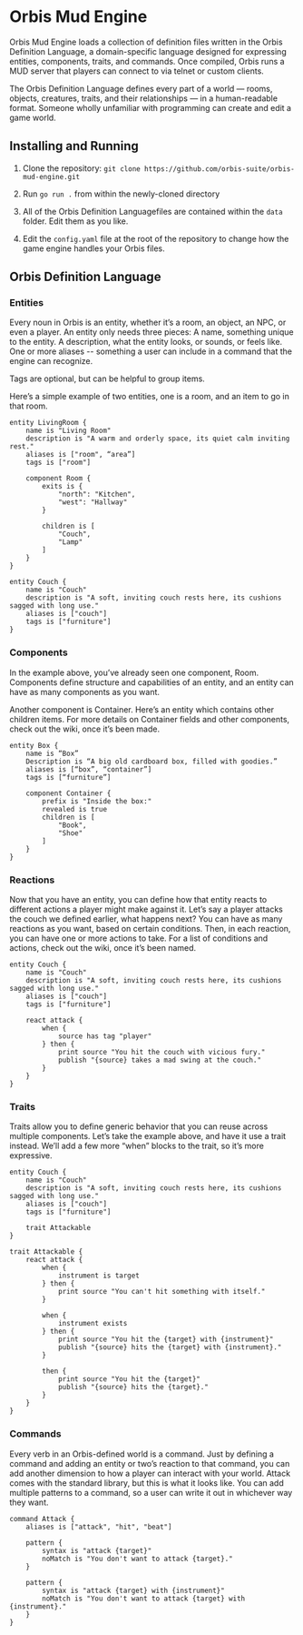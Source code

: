 # Orbis Mud Engine

Orbis Mud Engine loads a collection of definition files written in the Orbis Definition Language, a domain-specific language designed for expressing entities, components, traits, and commands.
Once compiled, Orbis runs a MUD server that players can connect to via telnet or custom clients.

The Orbis Definition Language defines every part of a world — rooms, objects, creatures, traits, and their relationships — in a human-readable format. Someone wholly unfamiliar with programming can create and edit a game world.

## Installing and Running

1. Clone the repository: `git clone https://github.com/orbis-suite/orbis-mud-engine.git`

2. Run `go run .` from within the newly-cloned directory

3. All of the Orbis Definition Languagefiles are contained within the `data` folder. Edit them as you like.

4. Edit the `config.yaml` file at the root of the repository to change how the game engine handles your Orbis files.

## Orbis Definition Language
### Entities

Every noun in Orbis is an entity, whether it’s a room, an object, an NPC, or even a player. An entity only needs three pieces:
A name, something unique to the entity.
A description, what the entity looks, or sounds, or feels like.
One or more aliases -- something a user can include in a command that the engine can recognize.

Tags are optional, but can be helpful to group items.

Here’s a simple example of two entities, one is a room, and an item to go in that room.

```
entity LivingRoom {
    name is "Living Room"
    description is "A warm and orderly space, its quiet calm inviting rest."
    aliases is ["room", “area”]
    tags is ["room"]

    component Room {
        exits is {
            "north": "Kitchen",
            "west": "Hallway"
        }

        children is [
            "Couch",
            "Lamp"
        ]
    }
}

entity Couch {
    name is "Couch"
    description is "A soft, inviting couch rests here, its cushions sagged with long use."
    aliases is ["couch"]
    tags is ["furniture"]
}
```
### Components

In the example above, you’ve already seen one component, Room. Components define structure and capabilities of an entity, and an entity can have as many components as you want.

Another component is Container. Here’s an entity which contains other children items. For more details on Container fields and other components, check out the wiki, once it’s been made.

```
entity Box {
    name is “Box”
    Description is “A big old cardboard box, filled with goodies.”
    aliases is [“box”, “container”]
    tags is [“furniture”]
 
    component Container {
        prefix is "Inside the box:"
        revealed is true
        children is [
            "Book",
            "Shoe"
        ]
    }
}
```
### Reactions

Now that you have an entity, you can define how that entity reacts to different actions a player might make against it. Let’s say a player attacks the couch we defined earlier, what happens next? You can have as many reactions as you want, based on certain conditions. Then, in each reaction, you can have one or more actions to take. For a list of conditions and actions, check out the wiki, once it’s been named.

```
entity Couch {
    name is "Couch"
    description is "A soft, inviting couch rests here, its cushions sagged with long use."
    aliases is ["couch"]
    tags is ["furniture"]

    react attack {
        when {
            source has tag "player"
        } then {
            print source "You hit the couch with vicious fury."
            publish "{source} takes a mad swing at the couch."
        }
    }
}
```
### Traits

Traits allow you to define generic behavior that you can reuse across multiple components. Let’s take the example above, and have it use a trait instead. We’ll add a few more “when” blocks to the trait, so it’s more expressive.

```
entity Couch {
    name is "Couch"
    description is "A soft, inviting couch rests here, its cushions sagged with long use."
    aliases is ["couch"]
    tags is ["furniture"]

    trait Attackable
}

trait Attackable {
    react attack {
        when {
            instrument is target
        } then {
            print source "You can't hit something with itself."
        }

        when {
            instrument exists
        } then {
            print source "You hit the {target} with {instrument}"
            publish "{source} hits the {target} with {instrument}."
        }

        then {
            print source "You hit the {target}"
            publish "{source} hits the {target}."
        }
    }
}
```
### Commands

Every verb in an Orbis-defined world is a command. Just by defining a command and adding an entity or two’s reaction to that command, you can add another dimension to how a player can interact with your world. Attack comes with the standard library, but this is what it looks like. You can add multiple patterns to a command, so a user can write it out in whichever way they want.

```
command Attack {
    aliases is ["attack", "hit", "beat"]

    pattern {
        syntax is "attack {target}"
        noMatch is "You don't want to attack {target}."
    }

    pattern {
        syntax is "attack {target} with {instrument}"
        noMatch is "You don't want to attack {target} with {instrument}."
    }
}
```
